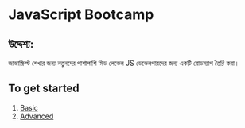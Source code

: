 # JavaScript Bootcamp

## উদ্দেশ্য:
জাভাস্ক্রিপ্ট শেখার জন্য নতুনদের পাশাপাশি মিড লেভেল JS ডেভেলপারদের জন্য একটি রোডম্যাপ তৈরি করা।

## To get started
1. [Basic](basic)
2. [Advanced](advanced)
